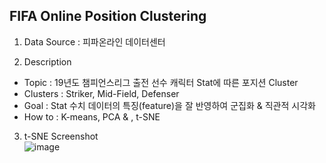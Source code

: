 ## FIFA Online Position Clustering
1. Data Source : 피파온라인 데이터센터

2. Description
 - Topic : 19년도 챔피언스리그 출전 선수 캐릭터 Stat에 따른 포지션 Cluster
 - Clusters : Striker, Mid-Field, Defenser
 - Goal : Stat 수치 데이터의 특징(feature)을 잘 반영하여 군집화 & 직관적 시각화
 - How to : K-means, PCA & , t-SNE
 
3. t-SNE Screenshot <br>
![image](https://user-images.githubusercontent.com/40975942/86085624-87ab2a80-bada-11ea-8386-4bfe5e0e72c3.png)

